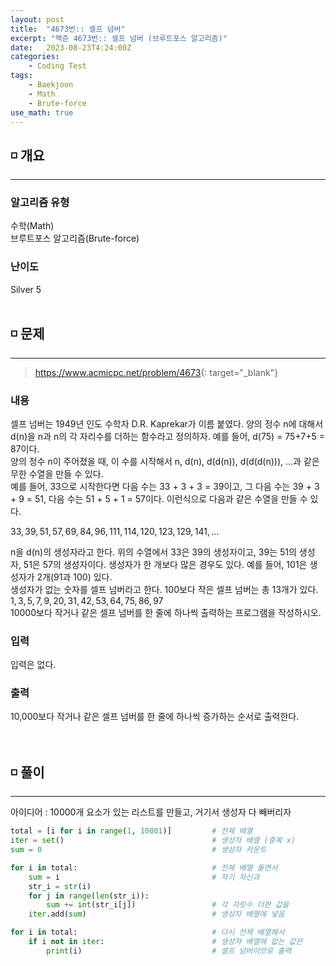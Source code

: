 ```yaml
---
layout: post
title:  "4673번:: 셀프 넘버"
excerpt: "백준 4673번:: 셀프 넘버 (브루트포스 알고리즘)"
date:   2023-08-23T4:24:00Z
categories:
    - Coding Test
tags:
    - Baekjoon
    - Math
    - Brute-force
use_math: true
---
```


## ◽ 개요
---
### 알고리즘 유형
수학(Math)  
브루트포스 알고리즘(Brute-force)

### 난이도
Silver 5
<br/><br/>

## ◽ 문제
---
> <https://www.acmicpc.net/problem/4673>{: target="_blank"}

### 내용
셀프 넘버는 1949년 인도 수학자 D.R. Kaprekar가 이름 붙였다. 양의 정수 n에 대해서 d(n)을 n과 n의 각 자리수를 더하는 함수라고 정의하자. 예를 들어, d(75) = 75+7+5 = 87이다.  
양의 정수 n이 주어졌을 때, 이 수를 시작해서 n, d(n), d(d(n)), d(d(d(n))), ...과 같은 무한 수열을 만들 수 있다.  
예를 들어, 33으로 시작한다면 다음 수는 33 + 3 + 3 = 39이고, 그 다음 수는 39 + 3 + 9 = 51, 다음 수는 51 + 5 + 1 = 57이다. 이런식으로 다음과 같은 수열을 만들 수 있다.

$33, 39, 51, 57, 69, 84, 96, 111, 114, 120, 123, 129, 141, ...$

n을 d(n)의 생성자라고 한다. 위의 수열에서 33은 39의 생성자이고, 39는 51의 생성자, 51은 57의 생성자이다. 생성자가 한 개보다 많은 경우도 있다. 예를 들어, 101은 생성자가 2개(91과 100) 있다.  
생성자가 없는 숫자를 셀프 넘버라고 한다. 100보다 작은 셀프 넘버는 총 13개가 있다. $1, 3, 5, 7, 9, 20, 31, 42, 53, 64, 75, 86, 97$  
10000보다 작거나 같은 셀프 넘버를 한 줄에 하나씩 출력하는 프로그램을 작성하시오.  

### 입력
입력은 없다.  

### 출력
10,000보다 작거나 같은 셀프 넘버를 한 줄에 하나씩 증가하는 순서로 출력한다.
<br/><br/><br/>

## ◽ 풀이
---
아이디어 : 10000개 요소가 있는 리스트를 만들고, 거기서 생성자 다 빼버리자  

```python
total = [i for i in range(1, 10001)]         # 전체 배열
iter = set()                                 # 생성자 배열 (중복 x)
sum = 0                                      # 생성자 카운트

for i in total:                              # 전체 배열 돌면서
    sum = i                                  # 자기 자신과
    str_i = str(i)
    for j in range(len(str_i)):
        sum += int(str_i[j])                 # 각 자릿수 더한 값을
    iter.add(sum)                            # 생성자 배열에 넣음

for i in total:                              # 다시 전체 배열에서
    if i not in iter:                        # 생성자 배열에 없는 값은
        print(i)                             # 셀프 넘버이므로 출력
```

